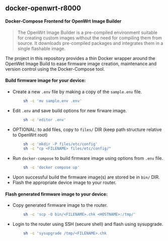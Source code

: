 ## docker-openwrt-r8000

#### Docker-Compose Frontend for OpenWrt Image Builder

> The OpenWrt Image Builder is a pre-compiled environment suitable for creating custom images without the need for compiling them from source. It downloads pre-compiled packages and integrates them in a single flashable image.

The project in this repository provides a thin Docker wrapper around the OpenWet Image Build to ease firmware image creation, maintenance and version control using the Docker-Compose tool.

#### Build firmware image for your device:

* Create a new `.env` file by making a copy of the `sample.env` file.
```sh
        sh -c 'mv sample.env .env'
```
* Edit `.env` and save build options for new firware image.
```sh
        sh -c 'editor .env'
```
* OPTIONAL: to add files, copy to `files/` DIR (keep path structure relative to OpenWrt root)
```sh
        sh -c 'mkdir -P files/etc/config'
        sh -c "cp <FILENAME> files/etc/config/"
```
* Run `docker-compose` to build firmware image using options from `.env` file.
```sh
        sh -c 'docker compose up'
```
* Upon successful build the firmware image(s) are stored be in `bin/` DIR.
* Flash the appropriate device image to your router.

#### Flash generated firmware image to your device:

* Copy generated firmware image to the router.
```sh
        sh -c 'scp -O bin/<FILENAME>.chk <HOSTNAME>:/tmp/'
```
* Login to the router using SSH (secure shell) and flash using sysupgrade.
```sh
        sh -c 'sysupgrade /tmp/<FILENAME>.chk
```


